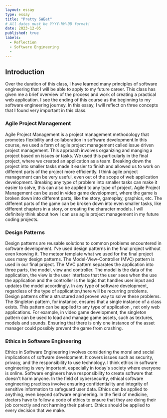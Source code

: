 ```yaml
---
layout: essay
type: essay
title: "Pretty SWEet"
# All dates must be YYYY-MM-DD format!
date: 2023-12-05
published: true
labels:
  - Reflection
  - Software Engineering
  - 
---
```


## Introduction

Over the duration of this class, I have learned many principles of software engineering that I will be able to apply to my future career. This class has given me a brief overview of the process and work of creating a practical web application. I see the ending of this course as the beginning to my software engineering journey. In this essay, I will reflect on three concepts that I found very important in this class. 

### Agile Project Management

Agile Project Management is a project management methodology that promotes flexibility and collaboration in software development.In this course, we used a form of agile project management called issue driven project management. This approach involves organizing and manging a project based on issues or tasks. We used this particularly in the final project, where we created an application as a team. Breaking down the project into smaller tasks made it easier to finish and allowed us to work on different parts of the project more efficiently. I think agile project management can be very useful, even out of the scope of web application development. Breaking any type of problem into smaller tasks can make it easier to solve, this can also be applied to any type of project. Agile Project Management can be used in video game development, where the game is broken down into different parts, like the story, gameplay, graphics, etc. The different parts of the game can be broken down into even smaller tasks, like different chapters in a story, or creating the character models. I will definitely think about how I can use agile project management in my future coding projects.

### Design Patterns

Design patterns are reusable solutions to common problems encountered in software development. I've used design patterns in the final project without even knowing it. The meteor template what we used for the final project uses many design patterns. The Model-View-Controller (MVC) pattern is used in our final project. The MVC pattern separates the application into three parts, the model, view and controller. The model is the data of the application, the view is the user interface that the user sees when the use the application and the controller is the logic that handles user input and updates the model accordingly. In any type of software development, regardless of the type of application,there will be recurring problems. Design patterns offer a structured and proven way to solve these problems. The Singleton pattern, for instance, ensures that a single instance of a class exists. This pattern can be applied to any type of application , not only web applications. For example, in video game development, the singleton pattern can be used to load and manage game assets, such as textures, models and sounds. Ensuring that there is only one instance of the asset manager could possibly prevent the game from crashing.

### Ethics in Software Engineering

Ethics in Software Engineering involves considering the moral and social implications of software development. It covers issues such as security, privacy, and the responsibility to use technology. I think ethics in software engineering is very important, especially in today's society where everyone is online. Software engineers have responsibility to create software that doesn't harm anyone. In the field of cybersecurity, ethical software engineering practices involve ensuring confidentiality and integrity of sensitive information to safeguard user data. Ethics can be applied to anything, even beyond software engineering. In the field of medicine, doctors have to follow a code of ethics to ensure that they are doing their job correctly and not harming their patient. Ethics should be applied to every decision that we make.